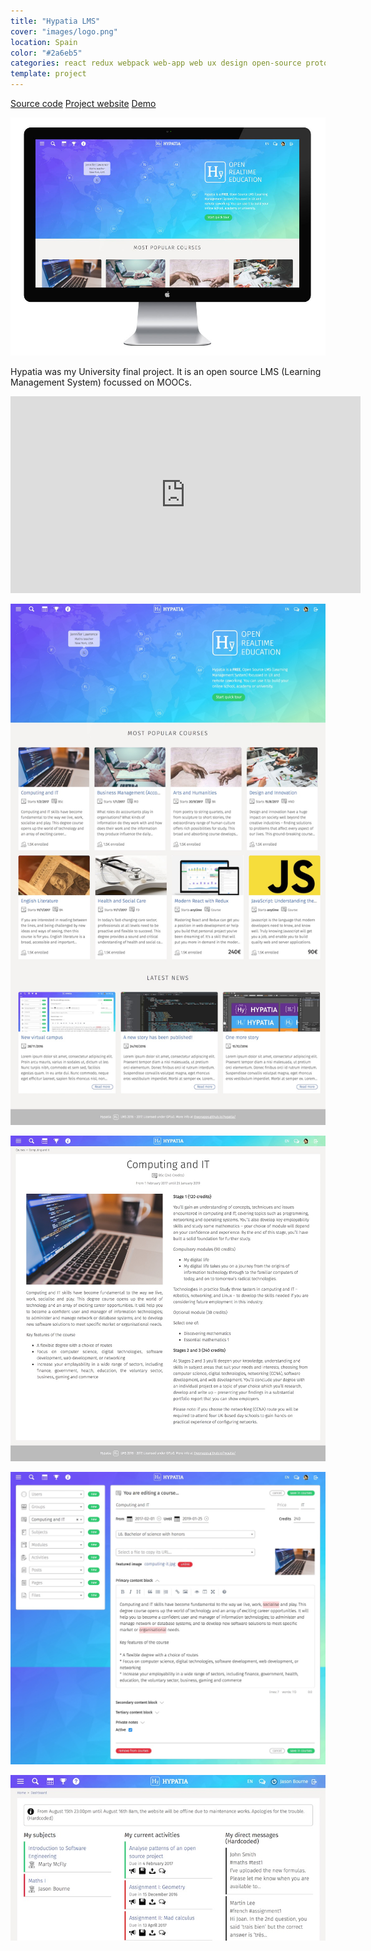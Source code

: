 ```yaml
---
title: "Hypatia LMS"
cover: "images/logo.png"
location: Spain
color: "#2a6eb5"
categories: react redux webpack web-app web ux design open-source prototype inverted
template: project
---
```


<p class="align-center">
<a class="btn" href="https://github.com/gazpachu/hypatia" target="_blank">Source code</a>
<a class="btn" href="https://gazpachu.github.io/hypatia/" target="_blank">Project website</a>
<a class="btn" href="https://hypatia-8d923.firebaseapp.com/" target="_blank">Demo</a>
</p>

![](./images/1.jpg)

Hypatia was my University final project. It is an open source LMS (Learning Management System) focussed on MOOCs.

<iframe width="560" height="315" src="https://www.youtube.com/embed/YlZpcrvJcbs" frameborder="0" allow="accelerometer; autoplay; encrypted-media; gyroscope; picture-in-picture" allowfullscreen></iframe>

![](./images/2.jpg)

![](./images/3.jpg)

![](./images/4.jpg)

![](./images/dashboard.jpg)
